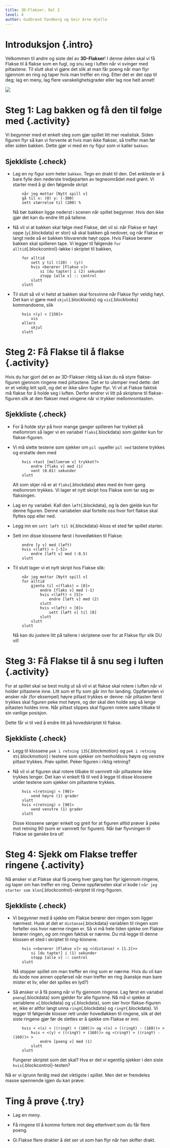 ```yaml
---
title: 3D-Flakser, Del 2
level: 4
author: Gudbrand Tandberg og Geir Arne Hjelle
---
```


# Introduksjon {.intro}

Velkommen til andre og siste del av __3D-Flakser__! I denne delen skal
vi få Flakse til å flakse som en fugl, og snu seg i luften når vi
svinger med piltastene.  Til slutt skal vi gjøre det slik at man får
poeng når man flyr igjennom en ring og taper hvis man treffer en
ring. Etter det er det opp til deg; lag en meny, lag flere
vanskelighetsgrader eller lag noe helt annet!

![](3d_flakser.png)

# Steg 1: Lag bakken og få den til følge med {.activity}

Vi begynner med et enkelt steg som gjør spillet litt mer realistisk.
Siden figuren flyr så kan vi forvente at hvis man ikke flakser, så
treffer man før eller siden bakken. Dette gjør vi med en ny figur som
vi kaller `bakken`.

## Sjekkliste {.check}

+ Lag en ny figur som heter `bakken`. Tegn en drakt til den. Det
  enkleste er å bare fylle den nederste tredjeparten av tegneområdet
  med grønt. Vi starter med å gi den følgende skript

    ```blocks
        når jeg mottar [Nytt spill v]
        gå til x: (0) y: (-300)
        sett størrelse til (200) %
    ```

    Nå bør bakken ligge nederst i scenen når spillet begynner. Hvis
    den ikke gjør det kan du endre litt på tallene.

+ Nå vil vi at bakken skal følge med Flakse, det vil si: når Flakse er
  høyt oppe (`y`{.blockdata} er stor) så skal bakken gå nedover, og
  når Flakse er langt nede så er bakken tilsvarende høyt oppe. Hvis
  Flakse berører bakken skal spilleren tape. Vi legger til følgende
  `for alltid`{.blockcontrol}-løkke i skriptet til bakken,

    ```blocks
        for alltid
            sett y til ((20) - (y))
            hvis <berører [Flakse v]>
                si [du tapte!] i (2) sekunder
                stopp [alle v] :: control
            slutt
        slutt
    ```

+ Til slutt så vil vi helst at bakken skal forsvinne når Flakse flyr
  veldig høyt. Det kan vi gjøre med `skjul`{.blocklooks} og
  `vis`{.blocklooks} kommandoene, slik

    ```blocks
        hvis <(y) < [150]>
            vis
        ellers
            skjul
        slutt
    ```

# Steg 2: Få Flakse til å flakse {.activity}

Hvis du har gjort del en av 3D-Flakser riktig så kan du nå styre
flakse-figuren gjennom ringene med piltastene. Det er to ulemper med
dette: det er et veldig lett spill, og det er ikke sånn fugler
flyr. Vi vil at Flakse faktisk må flakse for å holde seg i
luften. Derfor endrer vi litt på skriptene til flakse-figuren slik at
den flakser med vingene når vi trykker mellomromtasten.

## Sjekkliste {.check}

+ For å holde styr på hvor mange ganger spilleren har trykket på
  mellomrom så lager vi en variabel `flaks`{.blockdata} som gjelder
  kun for flakse-figuren.

+ Vi må slette testene som sjekker om `pil opp`eller `pil ned` tastene
  trykkes og erstatte dem med

    ```blocks
        hvis <tast [mellomrom v] trykket?>
            endre [flaks v] med (1)
            vent (0.01) sekunder
        slutt
    ```

    Alt som skjer nå er at `flaks`{.blockdata} økes med én hver gang
    mellomrom trykkes. Vi lager et nytt skript hos Flakse som tar seg
    av flaksingen.

+ Lag en ny variabel. Kall den `løft`{.blockdata}, og la den gjelde
  kun for denne figuren. Denne variabelen skal fortelle oss hvor fort
  flakse skal flyttes opp eller ned.

+ Legg inn en `sett løft til 0`{.blockdata}-kloss et sted før spillet
  starter.

+ Sett inn disse klossene først i hovedløkken til Flakse:

    ```blocks
        endre [y v] med (løft)
        hvis <(løft) > [-5]>
            endre [løft v] med (-0.5)
        slutt
    ```

+ Til slutt lager vi et nytt skript hos Flakse slik:

    ```blocks
        når jeg mottar [Nytt spill v]
        for alltid
            gjenta til <(flaks) = [0]>
                endre [flaks v] med (-1)
                hvis <(løft) < [5]>
                    endre [løft v] med (2)
                slutt
                hvis <(løft) < [0]>
                    sett [løft v] til [0]
                slutt
            slutt
        slutt
    ```

    Nå kan du justere litt på tallene i skriptene over for at Flakse
    flyr slik DU vil!

# Steg 3: Få Flakse til å snu seg i luften {.activity}

For at spillet skal se best mulig ut så vil vi at flakse skal rotere i
luften når vi holder piltastene inne. Litt som et fly som går inn for
landing. Oppførselen vi ønsker når (for eksempel) høyre piltast
trykkes er denne: når piltasten først trykkes skal figuren peke mot
høyre, og der skal den holde seg så lenge piltasten holdes inne. Når
piltast slippes skal figuren rotere sakte tilbake til sin vanlige
posisjon.

Dette får vi til ved å endre litt på hovedskriptet til flakse.

## Sjekkliste {.check}

+ Legg til klossene `pek i retning 135`{.blockmotion} og `pek i
  retning 45`{.blockmotion} i testene som sjekker om henholdsvis høyre
  og venstre piltast trykkes. Prøv spillet. Peker figuren i riktig
  retning?

+ Nå vil vi at figuren skal rotere tilbake til vannrett når piltastene
  ikke trykkes lenger. Det kan vi enkelt få til ved å legge til disse
  klossene under testene som sjekker om piltastene trykkes.

    ```blocks
        hvis <(retning) < [90]>
            vend høyre (1) grader
        slutt
        hvis <(retning) > [90]>
            vend venstre (1) grader
        slutt
    ```

    Disse klossene sørger enkelt og greit for at figuren alltid prøver
    å peke mot retning 90 (som er vannrett for figuren). Når bør
    flyvningen til Flakse se ganske bra ut!

# Steg 4: Sjekk om Flakse treffer ringene {.activity}

Nå ønsker vi at Flakse skal få poeng hver gang han flyr igjennom
ringene, og taper om han treffer en ring. Denne oppførselen skal vi
kode i `når jeg starter som klon`{.blockcontrol}-skriptet til
ring-figuren.

## Sjekkliste {.check}

+ Vi begynner med å sjekke om Flakse berører den ringen som ligger
  nærmest. Husk at det er `distanse`{.blockdata} variablen til
  ringen som forteller oss hvor nærme ringen er. Så vi må hele tiden
  sjekke om Flakse berører ringen, *og* om ringen faktisk er nærme. Du
  må legge til denne klossen et sted i skriptet til ring-klonene.

    ```blocks
        hvis <<berører [Flakse v]> og <(distanse) < [1.2]>>
            si [du tapte!] i (1) sekunder
            stopp [alle v] :: control
        slutt
    ```

    Nå stopper spillet om man treffer en ring som er nærme. Hvis du
    vil kan du kode noe annen oppførsel når man treffer en ring
    (kanskje man bare mister et liv, eller det spilles en lyd?)

+ Så ønsker vi å få poeng når vi fly gjennom ringene. Lag først en
  variabel `poeng`{.blockdata} som gjelder for alle figurene. Nå må vi
  sjekke at variablene `x`{.blockdata} og `y`{.blockdata}, som sier
  hvor flakse-figuren er, ikke er altfor langt unna
  `ringX`{.blockdata} og `ringY`{.blockdata}. Vi legger til følgende
  klosser rett under hovedløkken til ringene, slik at det siste
  ringene gjør før de slettes er å sjekke om Flakse er inni.

    ```blocks
        hvis < <(x) < ((ringX) + (160))> og <(x) > ((ringX) - (160))> >
            hvis < <(y) < ((ringY) + (160))> og <(ringY) > ((ringY) - (160))> >
                endre [poeng v] med (1)
            slutt
        slutt
    ```

    Fungerer skriptet som det skal? Hva er det vi egentlig sjekker i
    den siste `hvis`{.blockcontrol}-testen?

Nå er vi igrunn ferdig med det viktigste i spillet. Men det er
fremdeles masse spennende igjen du kan prøve:

# Ting å prøve {.try}

+ Lag en meny.

+ Få ringene til å komme fortere mot deg etterhvert som du får flere
  poeng.

+ Gi Flakse flere drakter å det ser ut som han flyr når han skifter
  drakt.

